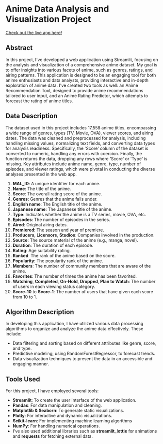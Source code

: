 # Anime Data Analysis and Visualization Project

[Check out the live app here!](https://navdeeps-eda-app.streamlit.app/)

## Abstract
In this project, I've developed a web application using Streamlit, focusing on the analysis and visualization of a comprehensive anime dataset. My goal is to offer insights into various facets of anime, such as genres, ratings, and airing patterns. This application is designed to be an engaging tool for both anime enthusiasts and data analysts, providing interactive and in-depth exploration of anime data. I've created two tools as well: an Anime Recommendation Tool, designed to provide anime recommendations tailored to user input, and an Anime Rating Predictor, which attempts to forecast the rating of anime titles.

## Data Description
The dataset used in this project includes 17,558 anime titles, encompassing a wide range of genres, types (TV, Movie, OVA), viewer scores, and airing dates. The data was cleaned and preprocessed for analysis, including handling missing values, normalizing text fields, and converting data types for analysis readiness. Specifically, the 'Score' column of the dataset is converted to numeric, handling any errors with coercion. Finally, the function returns the data, dropping any rows where 'Score' or 'Type' is missing. Key attributes include anime name, genre, type, number of episodes, and viewer ratings, which were pivotal in conducting the diverse analyses presented in the web app.

1. **MAL_ID**: A unique identifier for each anime.
2. **Name**: The title of the anime.
3. **Score**: The overall rating score of the anime.
4. **Genres**: Genres that the anime falls under.
5. **English name**: The English title of the anime.
6. **Japanese name**: The Japanese title of the anime.
7. **Type**: Indicates whether the anime is a TV series, movie, OVA, etc.
8. **Episodes**: The number of episodes in the series.
9. **Aired**: Original airing dates.
10. **Premiered**: The season and year of premiere.
11. **Producers**, **Licensors**, **Studios**: Companies involved in the production.
12. **Source**: The source material of the anime (e.g., manga, novel).
13. **Duration**: The duration of each episode.
14. **Rating**: Age suitability rating.
15. **Ranked**: The rank of the anime based on the score.
16. **Popularity**: The popularity rank of the anime.
17. **Members**: The number of community members that are aware of the anime.
18. **Favorites**: The number of times the anime has been favorited.
19. **Watching**, **Completed**, **On-Hold**, **Dropped**, **Plan to Watch**: The number of users in each viewing status category.
20. **Score-10** to **Score-1**: The number of users that have given each score from 10 to 1.

## Algorithm Description
In developing this application, I have utilized various data processing algorithms to organize and analyze the anime data effectively. These include:
- Data filtering and sorting based on different attributes like genre, score, and type.
- Predictive modeling, using RandomForestRegressor, to forecast trends.
- Data visualization techniques to present the data in an accessible and engaging manner.

## Tools Used
For this project, I have employed several tools:
- **Streamlit**: To create the user interface of the web application.
- **Pandas**: For data manipulation and cleaning.
- **Matplotlib & Seaborn**: To generate static visualizations.
- **Plotly**: For interactive and dynamic visualizations.
- **Scikit-learn**: For implementing machine learning algorithms
- **NumPy**: For handling numerical operations.
- I've also used additional libraries such as **streamlit_lottie** for animations and **requests** for fetching external data.


